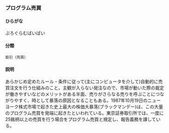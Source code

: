 <div style="display:none;">

## [あ行](securities-terms?id=あ行)
## [か行](securities-terms?id=か行)
## [さ行](securities-terms?id=さ行)
## [た行](securities-terms?id=た行)
## [な行](securities-terms?id=な行)
## [は行](securities-terms?id=は行)

</div>

### プログラム売買

#### ひらがな

ぷろぐらむばいばい

#### 分類

`取引（売買）`

#### 説明

あらかじめ定めたルール・条件に従って(主にコンピュータを介して)自動的に売買注文を行う仕組みのこと。主観が入らない発注なので、市場が動いた際の裁定が働きやすいなどのメリットがある半面、売りがさらなる売りを呼ぶことにつながりやすく、時として暴落の原因となることもある。1987年10月19日のニューヨーク株式市場で起きた史上最大の株価大暴落(ブラックマンデー)は、この大量のプログラム売買を発端に起きたといわれている。東京証券取引所では、一度に25銘柄以上の売買を行う場合をプログラム売買と規定し、報告義務を課している。

<div style="display:none;">

## [ま行](securities-terms?id=ま行)
## [や行](securities-terms?id=や行)
## [ら行](securities-terms?id=ら行)
## [わ行](securities-terms?id=わ行)
## [英数字・記号](securities-terms?id=英数字・記号)

</div>

